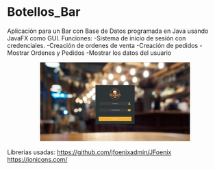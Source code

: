 # Botellos_Bar
Aplicación para un Bar con Base de Datos programada en Java usando JavaFX como GUI.
Funciones:
  </b>-Sistema de inicio de sesión con credenciales.
  -Creación de ordenes de venta
  -Creación de pedidos
  -Mostrar Ordenes y Pedidos
  -Mostrar los datos del usuario

<p align="center">
<img src="https://raw.githubusercontent.com/d-saenz/Botellos_Bar/master/Vista/Inicio.JPG" width="350"/>
</p>

Librerias usadas:
https://github.com/jfoenixadmin/JFoenix
https://ionicons.com/
